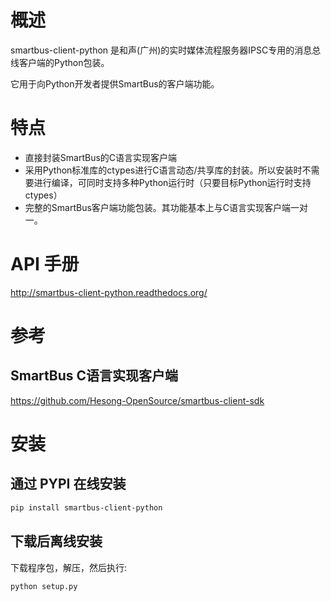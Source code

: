 
# 概述

smartbus-client-python 是和声(广州)的实时媒体流程服务器IPSC专用的消息总线客户端的Python包装。

它用于向Python开发者提供SmartBus的客户端功能。

# 特点

* 直接封装SmartBus的C语言实现客户端
* 采用Python标准库的ctypes进行C语言动态/共享库的封装。所以安装时不需要进行编译，可同时支持多种Python运行时（只要目标Python运行时支持ctypes）
* 完整的SmartBus客户端功能包装。其功能基本上与C语言实现客户端一对一。

# API 手册
http://smartbus-client-python.readthedocs.org/

# 参考
## SmartBus C语言实现客户端
https://github.com/Hesong-OpenSource/smartbus-client-sdk

# 安装

## 通过 PYPI 在线安装

```sh
pip install smartbus-client-python
```

## 下载后离线安装
下载程序包，解压，然后执行:

    python setup.py

